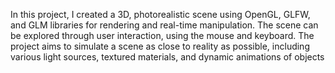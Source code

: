  In this project, I created a 3D, photorealistic scene using OpenGL, GLFW, and GLM libraries for rendering and real-time manipulation. The scene can be explored through user interaction, using the mouse and keyboard.
 The project aims to simulate a scene as close to reality as possible, including various light sources, textured materials, and dynamic animations of objects
